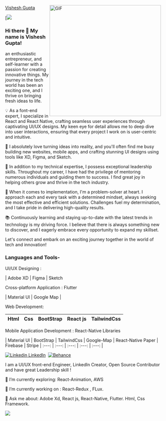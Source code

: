 <img align="right" alt="GIF" src="https://media.giphy.com/media/5x1tfz1wRP5HHwDbf2/giphy.gif" width="360"/>

<div class="badge-base LI-profile-badge" data-locale="en_US" data-size="medium" data-theme="dark" data-type="VERTICAL" data-vanity="vishesh-gupta-82730615a" data-version="v1"><a class="badge-base__link LI-simple-link" href="https://in.linkedin.com/in/vishesh-gupta-82730615a?trk=profile-badge">Vishesh Gupta</a></div>

[![](https://komarev.com/ghpvc/?username=guptavishesh143&style=flat-square)


### Hi there 👋 My name is Vishesh Gupta! 
an enthusiastic entrepreneur, and self-learner with a passion for creating innovative things. My journey in the tech world has been an exciting one, and I thrive on bringing fresh ideas to life.

💡 As a font-end expert, I specialize in React and React Native, crafting seamless user experiences through captivating UI/UX designs. My keen eye for detail allows me to deep dive into user interactions, ensuring that every project I work on is user-centric and intuitive.

🚀 I absolutely love turning ideas into reality, and you'll often find me busy building new websites, mobile apps, and crafting stunning UI designs using tools like XD, Figma, and Sketch.

🌟 In addition to my technical expertise, I possess exceptional leadership skills. Throughout my career, I have had the privilege of mentoring numerous individuals and guiding them to success. I find great joy in helping others grow and thrive in the tech industry.

💪 When it comes to implementation, I'm a problem-solver at heart. I approach each and every task with a determined mindset, always seeking the most effective and efficient solutions. Challenges fuel my determination, and I take pride in delivering high-quality results.

📚 Continuously learning and staying up-to-date with the latest trends in technology is my driving force. I believe that there is always something new to discover, and I eagerly embrace every opportunity to expand my skillset.

Let's connect and embark on an exciting journey together in the world of tech and innovation!

### Languages and Tools-

UI/UX Designing :

| Adobe XD | Figma | Sketch

Cross-platform Application : Flutter

| Material UI | Google Map |

Web Development: 

| Html  | Css  | BootStrap  | React js | TailwindCss |
| :---: | :---: | :---: | :---: | :---: |

Mobile Application Development : React-Native Libraries 

| Material UI | BootStrap | TailwindCss | Google-Map | React-Native Paper | Firebase | Stripe 
| :---: | :---: | :---: | :---: | :---: |


[![Linkedin](https://i.stack.imgur.com/gVE0j.png) LinkedIn](https://www.linkedin.com/in/vishesh-gupta-82730615a/)&nbsp; 
[![Behance]()](https://www.behance.net/guptavishesh143)

I am a UI/UX front-end Engineer, LinkedIn Creator, Open Source Contributor and have great Leadership skill ! 

🌱 I’m currently exploring: React-Animation, AWS 

🔭 I’m currently working on : React-Redux , FLux.

💬 Ask me about: Adobe Xd, React js, React-Native, Flutter. Html, Css Framework.

![](https://github-readme-stats.vercel.app/api?username=guptavishesh143&show_icons=true&line_height=30)
